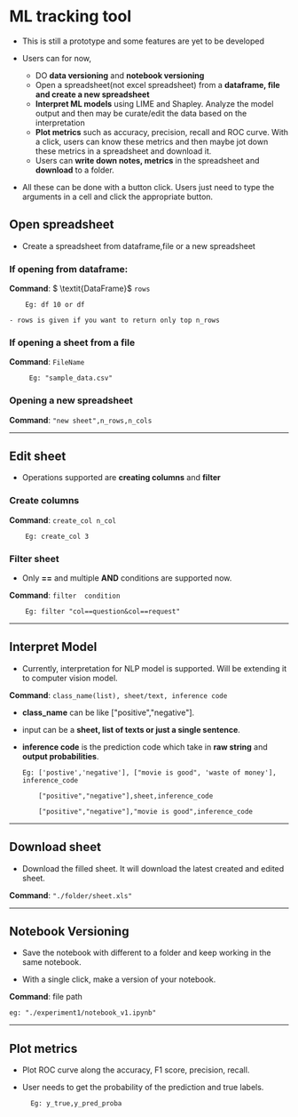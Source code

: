 # ML tracking tool 

- This is still a prototype and some features are yet to be developed

- Users can for now,

    - DO **data versioning** and **notebook versioning**
    - Open a spreadsheet(not excel spreadsheet) from a **dataframe, file and create a new spreadsheet**
    - **Interpret ML models** using LIME and Shapley. Analyze the model output and then may be curate/edit the data based on the interpretation
    - **Plot metrics** such as accuracy, precision, recall and ROC curve. With a click, users can know these metrics and then maybe jot down these metrics in a spreadsheet and download it.
    - Users can **write down notes, metrics** in the spreadsheet and **download** to a folder.

- All these can be done with a button click. Users just need to type the arguments in a cell and click the appropriate button.

## Open spreadsheet

- Create a spreadsheet from dataframe,file or a new spreadsheet


### If opening from **dataframe**:

   **Command**: $ \textit{DataFrame}$ `rows`
    
        Eg: df 10 or df
        
    - rows is given if you want to return only top n_rows
    
    
### If opening a sheet from a **file**

 **Command**: `FileName`
 
         Eg: "sample_data.csv"
         
### Opening a **new spreadsheet**

   **Command**: `"new sheet",n_rows,n_cols`

-------------------------------------------------------------------------------------------------------------------------------

## Edit sheet

- Operations supported are **creating columns** and **filter**

### Create columns

**Command**: `create_col n_col`

        Eg: create_col 3
        
### Filter sheet

- Only **==** and multiple **AND** conditions are supported now. 

**Command**: `filter  condition`

        Eg: filter "col==question&col==request"
        


-------------------------------------------------------------------------------------------------------------------------------

## Interpret Model

- Currently, interpretation for NLP model is supported. Will be extending it to computer vision model.

**Command**: `class_name(list), sheet/text, inference code`

- **class_name** can be like ["positive","negative"]. 

- input can be a **sheet, list of texts or just a single sentence**.

- **inference code** is the prediction code which take in **raw string** and **output probabilities**.

      Eg: ['postive','negative'], ["movie is good", 'waste of money'], inference_code
      
          ["positive","negative"],sheet,inference_code
            
          ["positive","negative"],"movie is good",inference_code

--------------------------------------------------------------------------------------------------------------------------------

## Download sheet

- Download the filled sheet. It will download the latest created and edited sheet.

**Command**: `"./folder/sheet.xls"`

-------------------------------------------------------------------------------------------------------------------------------

## Notebook Versioning

- Save the notebook with different to a folder and keep working in the same notebook.

- With a single click, make a version of your notebook.

**Command**: file path

    eg: "./experiment1/notebook_v1.ipynb"

--------------------------------------------------------------------------------------------------------------------------------

## Plot metrics

- Plot ROC curve along the accuracy, F1 score, precision, recall.

- User needs to get the probability of the prediction and true labels.

        Eg: y_true,y_pred_proba
